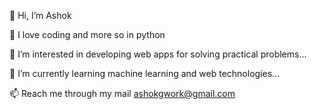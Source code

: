 👋 Hi, I’m Ashok

💙 I love coding and more so in python

👀 I’m interested in developing web apps for solving practical problems...

🌱 I’m currently learning machine learning and web technologies...

📫 Reach me through my mail ashokgwork@gmail.com

<!---
AGstats/AGstats is a ✨ special ✨ repository because its `README.md` (this file) appears on your GitHub profile.
You can click the Preview link to take a look at your changes.
--->
